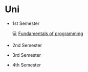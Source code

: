 # Uni

* 1st Semester

  💻 [Fundamentals of programming](https://github.com/TeoMoisi/python-projects)

* 2nd Semester

* 3rd Semester

* 4th Semester
